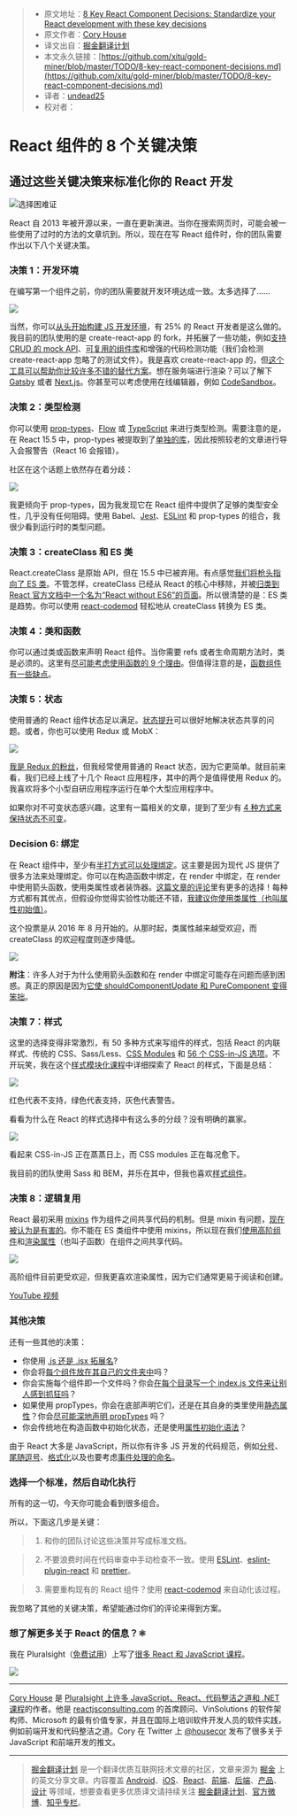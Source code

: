 > * 原文地址：[8 Key React Component Decisions: Standardize your React development with these key decisions](https://medium.freecodecamp.org/8-key-react-component-decisions-cc965db11594)
> * 原文作者：[Cory House](https://medium.freecodecamp.org/@housecor?source=post_header_lockup)
> * 译文出自：[掘金翻译计划](https://github.com/xitu/gold-miner)
> * 本文永久链接：[https://github.com/xitu/gold-miner/blob/master/TODO/8-key-react-component-decisions.md](https://github.com/xitu/gold-miner/blob/master/TODO/8-key-react-component-decisions.md)
> * 译者：[undead25](https://github.com/undead25)
> * 校对者：

# React 组件的 8 个关键决策

## 通过这些关键决策来标准化你的 React 开发

![选择困难证](https://cdn-images-1.medium.com/max/1000/1*XgHYXVXoyziBKd7Or5IliQ.jpeg)


React 自 2013 年被开源以来，一直在更新演进。当你在搜索网页时，可能会被一些使用了过时的方法的文章坑到。所以，现在在写 React 组件时，你的团队需要作出以下八个关键决策。

### 决策 1：开发环境

在编写第一个组件之前，你的团队需要就开发环境达成一致。太多选择了……

![](https://i.loli.net/2017/10/17/59e5d90a25a0a.jpg)

当然，你可以[从头开始构建 JS 开发环境](https://www.pluralsight.com/courses/javascript-development-environment)，有 25% 的 React 开发者是这么做的。我目前的团队使用的是 create-react-app 的 fork，并拓展了一些功能，例如[支持 CRUD 的 mock API](https://medium.freecodecamp.org/rapid-development-via-mock-apis-e559087be066)、[可复用的组件库](https://www.pluralsight.com/courses/react-creating-reusable-components)和增强的代码检测功能（我们会检测 create-react-app 忽略了的测试文件）。我是喜欢 create-react-app 的，但[这个工具可以帮助你比较许多不错的替代方案](http://andrewhfarmer.com/starter-project/)。想在服务端进行渲染？可以了解下 [Gatsby](http://gatsbyjs.org) 或者 [Next.js](https://github.com/zeit/next.js/)。你甚至可以考虑使用在线编辑器，例如 [CodeSandbox](https://codesandbox.io)。

### 决策 2：类型检测

你可以使用 [prop-types](https://reactjs.org/docs/typechecking-with-proptypes.html)、[Flow](https://flow.org) 或 [TypeScript](https://www.typescriptlang.org) 来进行类型检测。需要注意的是，在 React 15.5 中，prop-types 被提取到了[单独的库](https://www.npmjs.com/package/prop-types)，因此按照较老的文章进行导入会报警告（React 16 会报错）。

社区在这个话题上依然存在着分歧：

![](https://i.loli.net/2017/10/17/59e5da85a81b6.jpg)

我更倾向于 prop-types，因为我发现它在 React 组件中提供了足够的类型安全性，几乎没有任何阻碍。使用 Babel、[Jest](https://facebook.github.io/jest/)、[ESLint](http://www.eslint.org) 和 prop-types 的组合，我很少看到运行时的类型问题。

### 决策 3：createClass 和 ES 类

React.createClass 是原始 API，但在 15.5 中已被弃用。有点感觉[我们将枪头指向了 ES 类](https://medium.com/dailyjs/we-jumped-the-gun-moving-react-components-to-es2015-class-syntax-2b2bb6f35cb3)。不管怎样，createClass 已经从 React 的核心中移除，并被[归类到 React 官方文档中一个名为“React without ES6”的页面](https://reactjs.org/docs/react-without-es6.html)。所以很清楚的是：ES 类是趋势。你可以使用 [react-codemod](https://github.com/reactjs/react-codemod) 轻松地从 createClass 转换为 ES 类。

### 决策 4：类和函数

你可以通过类或函数来声明 React 组件。当你需要 refs 或者生命周期方法时，类是必须的。这里有[尽可能考虑使用函数的 9 个理由](https://hackernoon.com/react-stateless-functional-components-nine-wins-you-might-have-overlooked-997b0d933dbc)。但值得注意的是，[函数组件有一些缺点](https://medium.freecodecamp.org/7-reasons-to-outlaw-reacts-functional-components-ff5b5ae09b7c)。

### 决策 5：状态

使用普通的 React 组件状态足以满足。[状态提升](https://reactjs.org/docs/lifting-state-up.html)可以很好地解决状态共享的问题。或者，你也可以使用 Redux 或 MobX：

![](https://i.loli.net/2017/10/17/59e5daca05632.jpg)

[我是 Redux 的粉丝](https://www.pluralsight.com/courses/react-redux-react-router-es6)，但我经常使用普通的 React 状态，因为它更简单。就目前来看，我们已经上线了十几个 React 应用程序，其中的两个是值得使用 Redux 的。我喜欢将多个小型自研应用程序运行在单个大型应用程序中。

如果你对不可变状态感兴趣，这里有一篇相关的文章，提到了至少有 [4 种方式来保持状态不可变](https://medium.com/@housecor/handling-state-in-react-four-immutable-approaches-to-consider-d1f5c00249d5)。

### Decision 6: 绑定

在 React 组件中，至少有[半打方式可以处理绑定](https://medium.freecodecamp.org/react-binding-patterns-5-approaches-for-handling-this-92c651b5af56)。这主要是因为现代 JS 提供了很多方法来处理绑定。你可以在构造函数中绑定，在 render 中绑定，在 render 中使用箭头函数，使用类属性或者装饰器。[这篇文章的评论](https://medium.freecodecamp.org/react-binding-patterns-5-approaches-for-handling-this-92c651b5af56)里有更多的选择！每种方式都有其优点，但假设你觉得实验性功能还不错，[我建议你使用类属性（也叫属性初始值）](https://medium.freecodecamp.org/react-binding-patterns-5-approaches-for-handling-this-92c651b5af56)。

这个投票是从 2016 年 8 月开始的。从那时起，类属性越来越受欢迎，而 createClass 的欢迎程度则逐步降低。

![](https://i.loli.net/2017/10/17/59e5daf6be182.jpg)

**附注**：许多人对于为什么使用箭头函数和在 render 中绑定可能存在问题而感到困惑。真正的原因是因为[它使 shouldComponentUpdate 和 PureComponent 变得笨拙](https://medium.freecodecamp.org/why-arrow-functions-and-bind-in-reacts-render-are-problematic-f1c08b060e36)。

### 决策 7：样式

这里的选择变得非常激烈，有 50 多种方式来写组件的样式，包括 React 的内联样式、传统的 CSS、Sass/Less、[CSS Modules](https://github.com/css-modules/css-modules) 和 [56 个 CSS-in-JS 选项](https://github.com/MicheleBertoli/css-in-js)。不开玩笑，我在这个[样式模块化课程](https://www.pluralsight.com/courses/react-creating-reusable-components)中详细探索了 React 的样式，下面是总结：

![](https://cdn-images-1.medium.com/max/1000/1*5Q3FXqxI6akM-GWV2rqlcw.png)

红色代表不支持，绿色代表支持，灰色代表警告。

看看为什么在 React 的样式选择中有这么多的分歧？没有明确的赢家。

![](https://cdn-images-1.medium.com/max/800/1*_K-z-ZfTXNFwyedAXrS5sA.png)

看起来 CSS-in-JS 正在蒸蒸日上，而 CSS modules 正在每况愈下。

我目前的团队使用 Sass 和 BEM，并乐在其中，但我也喜欢[样式组件](https://www.styled-components.com)。

### 决策 8：逻辑复用

React 最初采用 [mixins](https://reactjs.org/docs/react-without-es6.html#mixins) 作为组件之间共享代码的机制。但是 mixin 有问题，[现在被认为是有害的](https://reactjs.org/blog/2016/07/13/mixins-considered-harmful.html)。你不能在 ES 类组件中使用 mixins，所以现在我们[使用高阶组件](https://reactjs.org/docs/higher-order-components.html)和[渲染属性](https//cdb.reacttraining.com/use-a-render-prop-50de598f11ce)（也叫子函数）在组件之间共享代码。

![](https://i.loli.net/2017/10/17/59e5db5a8f656.jpg)

高阶组件目前更受欢迎，但我更喜欢渲染属性，因为它们通常更易于阅读和创建。

[YouTube 视频](https://youtu.be/BcVAq3YFiuc)

### 其他决策

还有一些其他的决策：

* 你使用 [.js 还是 .jsx 拓展名](https://github.com/facebookincubator/create-react-app/issues/87#issuecomment-234627904)?
* 你会将[每个组件放在其自己的文件夹中](https://medium.com/styled-components/component-folder-pattern-ee42df37ec68)吗？
* 你会实施每个组件即一个文件吗？你会[在每个目录写一个 index.js 文件来让别人感到抓狂吗](https://hackernoon.com/the-100-correct-way-to-structure-a-react-app-or-why-theres-no-such-thing-3ede534ef1ed)？
* 如果使用 propTypes，你会在底部声明它们，还是在其自身的类里使用[静态属性](https://michalzalecki.com/react-components-and-class-properties/#static-fields)？你会[尽可能深地声明 propTypes](https://iamakulov.com/notes/deep-proptypes/?utm_content=buffer57abf&utm_medium=social&utm_source=twitter.com&utm_campaign=buffer) 吗？
* 你会传统地在构造函数中初始化状态，还是使用[属性初始化语法](http://stackoverflow.com/questions/35662932/react-constructor-es6-vs-es7)？

由于 React 大多是 JavaScript，所以你有许多 JS 开发的代码规范，例如[分号](https://eslint.org/docs/rules/semi)、[尾随逗号](https://eslint.org/docs/rules/comma-dangle)、[格式化](https://github.com/prettier/prettier)以及也要考虑[事件处理的命名](https://jaketrent.com/post/naming-event-handlers-react/)。

### 选择一个标准，然后自动化执行

所有的这一切，今天你可能会看到很多组合。

所以，下面这几步是关键：

> 1. 和你的团队讨论这些决策并写成标准文档。

> 2. 不要浪费时间在代码审查中手动检查不一致。使用 [ESLint](https://eslint.org)、[eslint-plugin-react](https://github.com/yannickcr/eslint-plugin-react) 和 [prettier](https://github.com/prettier/prettier)。

> 3. 需要重构现有的 React 组件？使用 [react-codemod](https://github.com/reactjs/react-codemod) 来自动化该过程。

我忽略了其他的关键决策，希望能通过你们的评论来得到方案。

### 想了解更多关于 React 的信息？⚛️

我在 Pluralsight（[免费试用](http://bit.ly/pstrialimmutablepost)）上写了[很多 React 和 JavaScript 课程](http://bit.ly/psauthorpageimmutablepost)。

[![](https://cdn-images-1.medium.com/max/800/1*BkPc3o2d2bz0YEO7z5C2JQ.png)](https://www.pluralsight.com/authors/cory-house)

* * *

[Cory House](https://twitter.com/housecor) 是 [Pluralsight 上许多 JavaScript、React、代码整洁之道和 .NET 课程](http://pluralsight.com/author/cory-house)的作者。他是 [reactjsconsulting.com](http://www.reactjsconsulting.com) 的首席顾问、VinSolutions 的软件架构师、Microsoft 的最有价值专家，并且在国际上培训软件开发人员的软件实践，例如前端开发和代码整洁之道。Cory 在 Twitter 上 [@housecor](http://www.twitter.com/housecor) 发布了很多关于 JavaScript 和前端开发的推文。


---

> [掘金翻译计划](https://github.com/xitu/gold-miner) 是一个翻译优质互联网技术文章的社区，文章来源为 [掘金](https://juejin.im) 上的英文分享文章。内容覆盖 [Android](https://github.com/xitu/gold-miner#android)、[iOS](https://github.com/xitu/gold-miner#ios)、[React](https://github.com/xitu/gold-miner#react)、[前端](https://github.com/xitu/gold-miner#前端)、[后端](https://github.com/xitu/gold-miner#后端)、[产品](https://github.com/xitu/gold-miner#产品)、[设计](https://github.com/xitu/gold-miner#设计) 等领域，想要查看更多优质译文请持续关注 [掘金翻译计划](https://github.com/xitu/gold-miner)、[官方微博](http://weibo.com/juejinfanyi)、[知乎专栏](https://zhuanlan.zhihu.com/juejinfanyi)。
